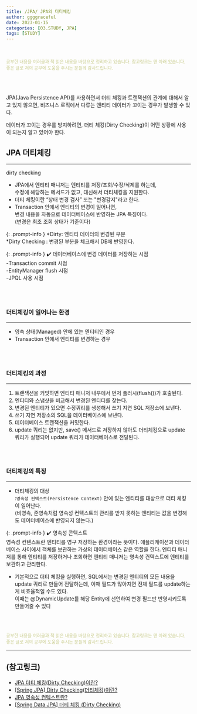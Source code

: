 ```yaml
---
title: /JPA/ JPA의 더티체킹
author: ggggraceful
date: 2023-01-15
categories: [03.STUDY, JPA]
tags: [STUDY]
---
```


<br/>

<span style="font-size: 12px; color:  #cbce91"> 공부한 내용을 여러글과 책 읽은 내용을 바탕으로 정리하고 있습니다. 참고링크는 맨 아래 있습니다.</span>  
<span style="font-size: 12px; color:  #cbce91"> 좋은 글로 저의 공부에 도움을 주시는 분들께 감사드립니다. </span>

<br/>
<br/>

JPA(Java Persistence API)를 사용하면서 더티 체킹과 트랜잭션의 관계에 대해서 알고 있지 않으면,
비즈니스 로직에서 다루는 엔티티 데이터가 꼬이는 경우가 발생할 수 있다.

데이터가 꼬이는 경우를 방지하려면,
더티 체킹(Dirty Checking)이 어떤 상황에 사용이 되는지 알고 있어야 한다.

## JPA 더티체킹

---

dirty checking

- JPA에서 엔티티 매니저는 엔티티를 저장/조회/수정/삭제를 하는데,  
  수정에 해당하는 메서드가 없고, 대신해서 더티체킹을 지원한다.  
- 더티 체킹이란 “상태 변경 검사” 또는 "변경감지"라고 한다.  
- Transaction 안에서 엔티티의 변경이 일어나면,  
  변경 내용을 자동으로 데이터베이스에 반영하는 JPA 특징이다.  
  (변경은 최초 조회 상태가 기준이다)

{: .prompt-info }
*Dirty: 엔티티 데이터의 변경된 부분  
*Dirty Checking : 변경된 부분을 체크해서 DB에 반영한다.

{: .prompt-info }
✔️ 데이터베이스에 변경 데이터를 저장하는 시점  
-Transaction commit 시점  
-EntityManager flush 시점  
-JPQL 사용 시점  

<br/>
<br/>

### 더티체킹이 일어나는 환경

---

- 영속 상태(Managed) 안에 있는 엔티티인 경우
- Transaction 안에서 엔티티를 변경하는 경우

<br/>
<br/>

### 더티체킹의 과정

---

1. 트랜잭션을 커밋하면 엔티티 매니저 내부에서 먼저 플러시(flush())가 호출된다.
2. 엔티티와 스냅샷을 비교해서 변경된 엔티티를 찾는다.
3. 변경된 엔티티가 있으면 수정쿼리를 생성해서 쓰기 지연 SQL 저장소에 보낸다.
4. 쓰기 지연 저장소의 SQL을 데이터베이스에 보낸다.
5. 데이터베이스 트랜잭션을 커밋한다. 
6. update 쿼리는 없지만, save() 메서드로 저장하지 않아도 더티체킹으로 update 쿼리가 실행되어 update 쿼리가 데이터베이스로 전달된다. 

<br/>
<br/>

### 더티체킹의 특징

---

- 더티체킹의 대상  
  :```영속성 컨택스트(Persistence Context)``` 안에 있는 엔티티를 대상으로 더티 체킹이 일어난다.  
  (비영속, 준영속처럼 영속성 컨텍스트의 관리를 받지 못하는 엔티티는 값을 변경해도 데이터베이스에 반영되지 않는다.)

{: .prompt-info }
✔️ 영속성 콘텍스트  
영속성 컨텐스트란 엔티티를 영구 저장하는 환경이라는 뜻이다. 애플리케이션과 데이터베이스 사이에서 객체를 보관하는 가상의 데이터베이스 같은 역할을 한다. 엔티티 매니저를 통해 엔티티를 저장하거나 조회하면 엔티티 매니저는 영속성 컨텍스트에 엔티티를 보관하고 관리한다.

- 기본적으로 더티 체킹을 실행하면, SQL에서는 변경된 엔티티의 모든 내용을 update 쿼리로 만들어 전달하는데, 
  이때 필드가 많아지면 전체 필드를 update하는게 비효율적일 수도 있다.  
  이때는 @DynamicUpdate를 해당 Entity에 선언하여 변경 필드만 반영시키도록 만들어줄 수 있다

<br/>
<br/>

<span style="font-size: 12px; color:  #cbce91"> 공부한 내용을 여러글과 책 읽은 내용을 바탕으로 정리하고 있습니다. 참고링크는 맨 아래 있습니다.</span>  
<span style="font-size: 12px; color:  #cbce91"> 좋은 글로 저의 공부에 도움을 주시는 분들께 감사드립니다. </span>

---

(참고링크)
- 
- [JPA 더티 체킹(Dirty Checking)이란?](https://interconnection.tistory.com/121)
- [[Spring JPA] Dirty Checking(더티체킹)이란?](https://frogand.tistory.com/175)
- [JPA 영속성 컨텍스트란?](https://velog.io/@neptunes032/JPA-%EC%98%81%EC%86%8D%EC%84%B1-%EC%BB%A8%ED%85%8D%EC%8A%A4%ED%8A%B8%EB%9E%80)
- [[Spring Data JPA] 더티 체킹 (Dirty Checking)](https://github.com/gyoogle/tech-interview-for-developer/blob/master/Web/Spring/%5BSpring%20Data%20JPA%5D%20%EB%8D%94%ED%8B%B0%20%EC%B2%B4%ED%82%B9%20(Dirty%20Checking).md)


<!--

❤️면접예상질문 ❤️

-->
